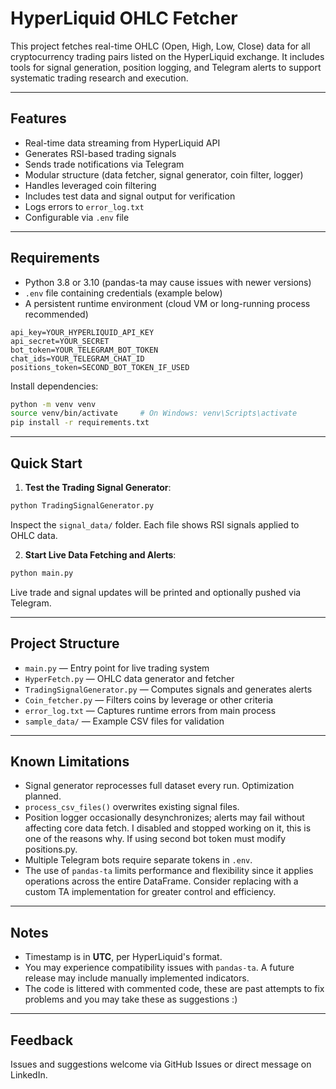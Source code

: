 # HyperLiquid OHLC Fetcher

This project fetches real-time OHLC (Open, High, Low, Close) data for all cryptocurrency trading pairs listed on the HyperLiquid exchange. It includes tools for signal generation, position logging, and Telegram alerts to support systematic trading research and execution.

---

## Features

- Real-time data streaming from HyperLiquid API
- Generates RSI-based trading signals
- Sends trade notifications via Telegram
- Modular structure (data fetcher, signal generator, coin filter, logger)
- Handles leveraged coin filtering
- Includes test data and signal output for verification
- Logs errors to `error_log.txt`
- Configurable via `.env` file

---

## Requirements

- Python 3.8 or 3.10 (pandas-ta may cause issues with newer versions)
- `.env` file containing credentials (example below)
- A persistent runtime environment (cloud VM or long-running process recommended)

```text
api_key=YOUR_HYPERLIQUID_API_KEY
api_secret=YOUR_SECRET
bot_token=YOUR_TELEGRAM_BOT_TOKEN
chat_ids=YOUR_TELEGRAM_CHAT_ID
positions_token=SECOND_BOT_TOKEN_IF_USED
```

Install dependencies:

```bash
python -m venv venv
source venv/bin/activate     # On Windows: venv\Scripts\activate
pip install -r requirements.txt
```

---

## Quick Start

1. **Test the Trading Signal Generator**:

```bash
python TradingSignalGenerator.py
```

Inspect the `signal_data/` folder. Each file shows RSI signals applied to OHLC data.

2. **Start Live Data Fetching and Alerts**:

```bash
python main.py
```

Live trade and signal updates will be printed and optionally pushed via Telegram.

---

## Project Structure

- `main.py` — Entry point for live trading system
- `HyperFetch.py` — OHLC data generator and fetcher
- `TradingSignalGenerator.py` — Computes signals and generates alerts
- `Coin_fetcher.py` — Filters coins by leverage or other criteria
- `error_log.txt` — Captures runtime errors from main process
- `sample_data/` — Example CSV files for validation

---

## Known Limitations

- Signal generator reprocesses full dataset every run. Optimization planned.
- `process_csv_files()` overwrites existing signal files.
- Position logger occasionally desynchronizes; alerts may fail without affecting core data fetch. I disabled and stopped working on it, this is one of the reasons why. If using second bot token must modify positions.py.
- Multiple Telegram bots require separate tokens in `.env`.
- The use of `pandas-ta` limits performance and flexibility since it applies operations across the entire DataFrame. Consider replacing with a custom TA implementation for greater control and efficiency.

---

## Notes

- Timestamp is in **UTC**, per HyperLiquid's format.
- You may experience compatibility issues with `pandas-ta`. A future release may include manually implemented indicators.
- The code is littered with commented code, these are past attempts to fix problems and you may take these as suggestions :)

---

## Feedback

Issues and suggestions welcome via GitHub Issues or direct message on LinkedIn.
